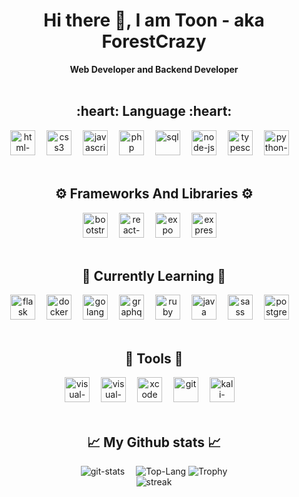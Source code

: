 <div align="center">
  <h1> Hi there 👋, I am Toon - aka ForestCrazy </h1>
  <b>Web Developer and Backend Developer</b>
</div>
<br>
<div align="center">
  <h2>:heart: Language :heart:</h2>
  <img width="40" height="40" src="https://img.icons8.com/color/40/html-5--v1.png" alt="html-5--v1"/>&emsp;
  <img width="40" height="40" src="https://img.icons8.com/color/40/css3.png" alt="css3"/>&emsp;
  <img width="40" height="40" src="https://img.icons8.com/color/40/javascript--v1.png" alt="javascript--v1"/>&emsp;
  <img width="40" height="40" src="https://img.icons8.com/external-tal-revivo-shadow-tal-revivo/40/external-hypertext-preprocessor-a-widely-used-open-source-general-purpose-scripting-language-logo-shadow-tal-revivo.png" alt="php"/>&emsp;
  <img width="40" height="40" src="https://img.icons8.com/ios-filled/40/sql.png" alt="sql"/>&emsp;
  <img width="40" height="40" src="https://img.icons8.com/fluency/40/node-js.png" alt="node-js"/>&emsp;
  <img width="40" height="40" src="https://img.icons8.com/color/40/typescript.png" alt="typescript"/>&emsp;
  <img width="40" height="40" src="https://img.icons8.com/color/40/python--v1.png" alt="python--v1"/>&emsp;
</div>
<br>
<div align="center">
  <h2>⚙️ Frameworks And Libraries ⚙️</h2>
  <img width="40" height="40" src="https://img.icons8.com/color/40/bootstrap--v2.png" alt="bootstrap--v2"/>&emsp;
  <img width="40" height="40" src="https://img.icons8.com/color/40/react-native.png" alt="react-native"/>&emsp;
  <img width="40" height="40" src="https://img.icons8.com/ios/40/expo.png" alt="expo" />&emsp;
  <img width="40" height="40" src="https://img.icons8.com/color/40/express-js.png" alt="express-js" />&emsp;
</div>
<br>
<div align="center">
  <h2>📖 Currently Learning 📖</h2>
  <img width="40" height="40" src="https://img.icons8.com/color/40/flask.png" alt="flask" />&emsp;
  <img width="40" height="40" src="https://img.icons8.com/color/40/docker.png" alt="docker" />&emsp;
  <img width="40" height="40" src="https://img.icons8.com/color/40/golang.png" alt="golang" />&emsp;
  <img width="40" height="40" src="https://img.icons8.com/color/40/graphql.png" alt="graphql" />&emsp;
  <img width="40" height="40" src="https://img.icons8.com/color/40/ruby-programming-language.png" alt="ruby" />&emsp;
  <img width="40" height="40" src="https://img.icons8.com/color/40/java-coffee-cup-logo.png" alt="java" />&emsp;
  <img width="40" height="40" src="https://img.icons8.com/color/40/sass.png" alt="sass" />&emsp;
  <img width="40" height="40" src="https://img.icons8.com/color/40/postgreesql.png" alt="postgresql" />&emsp;
</div>
<br>
<div align="center">
  <h2>🧰 Tools 🧰</h2>
  <img width="40" height="40" src="https://img.icons8.com/color/40/visual-studio.png" alt="visual-studio" />&emsp;
  <img width="40" height="40" src="https://img.icons8.com/color/40/visual-studio-code-2019.png" alt="visual-studio-code-2019" />&emsp;
  <img width="40" height="40" src="https://img.icons8.com/color/40/xcode.png" alt="xcode" />&emsp;
  <img width="40" height="40" src="https://img.icons8.com/color/40/git.png" alt="git" />&emsp;
  <img width="40" height="40" src="https://img.icons8.com/color/40/kali-linux.png" alt="kali-linux" />&emsp;
</div>
<br>
<div align="center">
  <h2>📈 My Github stats 📈</h2>
  <img src='https://github-readme-stats.vercel.app/api?username=forestcrazy&count_private=true&show_icons=true&theme=synthwave' alt='git-stats'>&emsp;
  <img src='https://github-readme-stats.vercel.app/api/top-langs/?username=ForestCrazy&theme=synthwave' alt='Top-Lang'>
  <img src='https://github-profile-trophy.vercel.app/?username=forestcrazy&row=2&column=3&theme=nord' alt='Trophy'>
  <br>
  <img src="https://github-readme-streak-stats.herokuapp.com/?user=forestcrazy&theme=synthwave" alt="streak"/>
</div>